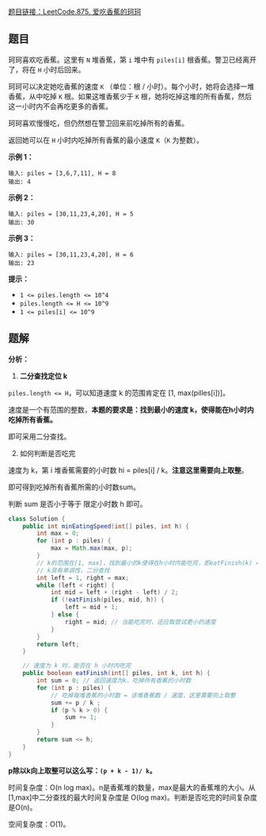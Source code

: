 [题目链接：LeetCode.875. 爱吃香蕉的珂珂](https://leetcode-cn.com/problems/koko-eating-bananas/)

## 题目

珂珂喜欢吃香蕉。这里有 `N` 堆香蕉，第 `i` 堆中有 `piles[i]` 根香蕉。警卫已经离开了，将在 `H` 小时后回来。

珂珂可以决定她吃香蕉的速度 `K` （单位：根 / 小时）。每个小时，她将会选择一堆香蕉，从中吃掉 `K` 根。如果这堆香蕉少于 `K` 根，她将吃掉这堆的所有香蕉，然后这一小时内不会再吃更多的香蕉。 

珂珂喜欢慢慢吃，但仍然想在警卫回来前吃掉所有的香蕉。

返回她可以在 `H` 小时内吃掉所有香蕉的最小速度 `K`（`K` 为整数）。

 **示例 1：**

```
输入: piles = [3,6,7,11], H = 8
输出: 4
```

**示例 2：**

```
输入: piles = [30,11,23,4,20], H = 5
输出: 30
```

**示例 3：**

```
输入: piles = [30,11,23,4,20], H = 6
输出: 23 
```

**提示：**

- `1 <= piles.length <= 10^4`
- `piles.length <= H <= 10^9`
- `1 <= piles[i] <= 10^9`

## 题解

**分析：**

1. **二分查找定位 k**

`piles.length <= H`，可以知道速度 k 的范围肯定在 [1, max(pilles[i])]。

速度是一个有范围的整数，**本题的要求是：找到最小的速度 k，使得能在h小时内吃掉所有香蕉。**

即可采用二分查找。

2. 如何判断是否吃完

速度为 k，第 i 堆香蕉需要的小时数 hi = piles[i] / k。**注意这里需要向上取整**。

即可得到吃掉所有香蕉所需的小时数sum。

判断 sum 是否小于等于 限定小时数 h 即可。

```java
class Solution {
    public int minEatingSpeed(int[] piles, int h) {
        int max = 0; 
        for (int p : piles) {
            max = Math.max(max, p);
        }
        // k的范围在[1, max]，找到最小的k使得在h小时内能吃完，即eatFinish(k) = true
        // k具有单调性，二分查找
        int left = 1, right = max;
        while (left < right) {
            int mid = left + (right - left) / 2;
            if (!eatFinish(piles, mid, h)) {
                left = mid + 1;
            } else {
                right = mid; // 当能吃完时，还应取尝试更小的速度
            }
        }
        return left;
    }

    // 速度为 k 时，能否在 h 小时内吃完
    public boolean eatFinish(int[] piles, int k, int h) {
        int sum = 0; // 返回速度为k，吃掉所有香蕉的小时数
        for (int p : piles) {
            // 吃掉每堆香蕉的小时数 = 该堆香蕉数 / 速度，这里需要向上取整
            sum += p / k ;
            if (p % k > 0) {
                sum += 1;
            }
        }
        return sum <= h;
    }
}
```

**p除以k向上取整可以这么写：`(p + k - 1)/ k`。**

时间复杂度：O(n log max)。n是香蕉堆的数量，max是最大的香蕉堆的大小。从[1,max]中二分查找的最大时间复杂度是 O(log max)。判断是否吃完的时间复杂度是O(n)。

空间复杂度：O(1)。